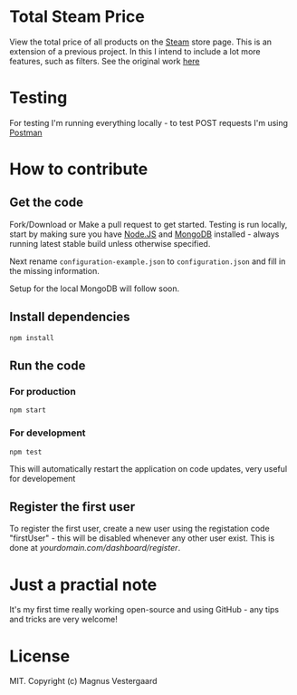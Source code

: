 # Total Steam Price
View the total price of all products on the [Steam](https://store.steampowered.com) store page. This is an extension of a previous project. In this I intend to include a lot more features, such as filters. See the original work [here](https://beta.magn0053.dk/steam/steamcompare/totalPrice)


# Testing
For testing I'm running everything locally - to test POST requests I'm using [Postman](https://www.postman.com/)

# How to contribute

## Get the code
Fork/Download or Make a pull request to get started.
Testing is run locally, start by making sure you have [Node.JS](https://www.nodejs.org) and [MongoDB](https://www.mongodb.com/) installed - always running latest stable build unless otherwise specified.

Next rename `configuration-example.json` to `configuration.json` and fill in the missing information.

Setup for the local MongoDB will follow soon.

## Install dependencies
```
npm install
```

## Run the code
### For production
```
npm start
```
### For development
```
npm test
```
This will automatically restart the application on code updates, very useful for developement

## Register the first user

To register the first user, create a new user using the registation code "firstUser" - this will be disabled whenever any other user exist. This is done at *yourdomain.com/dashboard/register*.

# Just a practial note
It's my first time really working open-source and using GitHub - any tips and tricks are very welcome!

# License
MIT. Copyright (c) Magnus Vestergaard